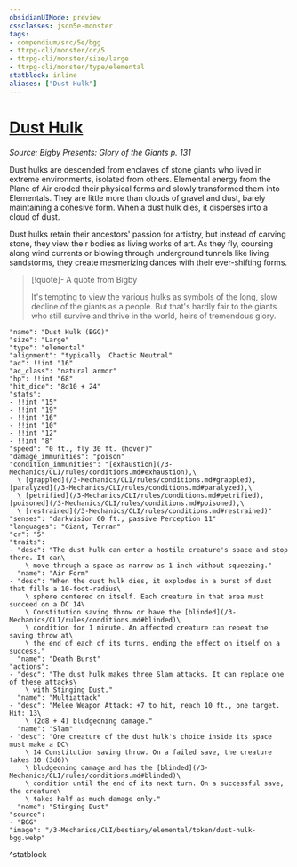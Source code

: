 ```yaml
---
obsidianUIMode: preview
cssclasses: json5e-monster
tags:
- compendium/src/5e/bgg
- ttrpg-cli/monster/cr/5
- ttrpg-cli/monster/size/large
- ttrpg-cli/monster/type/elemental
statblock: inline
aliases: ["Dust Hulk"]
---
```

# [Dust Hulk](3-Mechanics\CLI\bestiary\elemental/dust-hulk-bgg.md)
*Source: Bigby Presents: Glory of the Giants p. 131*  

Dust hulks are descended from enclaves of stone giants who lived in extreme environments, isolated from others. Elemental energy from the Plane of Air eroded their physical forms and slowly transformed them into Elementals. They are little more than clouds of gravel and dust, barely maintaining a cohesive form. When a dust hulk dies, it disperses into a cloud of dust.

Dust hulks retain their ancestors' passion for artistry, but instead of carving stone, they view their bodies as living works of art. As they fly, coursing along wind currents or blowing through underground tunnels like living sandstorms, they create mesmerizing dances with their ever-shifting forms.

> [!quote]- A quote from Bigby  
> 
> It's tempting to view the various hulks as symbols of the long, slow decline of the giants as a people. But that's hardly fair to the giants who still survive and thrive in the world, heirs of tremendous glory.


```statblock
"name": "Dust Hulk (BGG)"
"size": "Large"
"type": "elemental"
"alignment": "typically  Chaotic Neutral"
"ac": !!int "16"
"ac_class": "natural armor"
"hp": !!int "68"
"hit_dice": "8d10 + 24"
"stats":
- !!int "15"
- !!int "19"
- !!int "16"
- !!int "10"
- !!int "12"
- !!int "8"
"speed": "0 ft., fly 30 ft. (hover)"
"damage_immunities": "poison"
"condition_immunities": "[exhaustion](/3-Mechanics/CLI/rules/conditions.md#exhaustion),\
  \ [grappled](/3-Mechanics/CLI/rules/conditions.md#grappled), [paralyzed](/3-Mechanics/CLI/rules/conditions.md#paralyzed),\
  \ [petrified](/3-Mechanics/CLI/rules/conditions.md#petrified), [poisoned](/3-Mechanics/CLI/rules/conditions.md#poisoned),\
  \ [restrained](/3-Mechanics/CLI/rules/conditions.md#restrained)"
"senses": "darkvision 60 ft., passive Perception 11"
"languages": "Giant, Terran"
"cr": "5"
"traits":
- "desc": "The dust hulk can enter a hostile creature's space and stop there. It can\
    \ move through a space as narrow as 1 inch without squeezing."
  "name": "Air Form"
- "desc": "When the dust hulk dies, it explodes in a burst of dust that fills a 10-foot-radius\
    \ sphere centered on itself. Each creature in that area must succeed on a DC 14\
    \ Constitution saving throw or have the [blinded](/3-Mechanics/CLI/rules/conditions.md#blinded)\
    \ condition for 1 minute. An affected creature can repeat the saving throw at\
    \ the end of each of its turns, ending the effect on itself on a success."
  "name": "Death Burst"
"actions":
- "desc": "The dust hulk makes three Slam attacks. It can replace one of these attacks\
    \ with Stinging Dust."
  "name": "Multiattack"
- "desc": "Melee Weapon Attack: +7 to hit, reach 10 ft., one target. Hit: 13\
    \ (2d8 + 4) bludgeoning damage."
  "name": "Slam"
- "desc": "One creature of the dust hulk's choice inside its space must make a DC\
    \ 14 Constitution saving throw. On a failed save, the creature takes 10 (3d6)\
    \ bludgeoning damage and has the [blinded](/3-Mechanics/CLI/rules/conditions.md#blinded)\
    \ condition until the end of its next turn. On a successful save, the creature\
    \ takes half as much damage only."
  "name": "Stinging Dust"
"source":
- "BGG"
"image": "/3-Mechanics/CLI/bestiary/elemental/token/dust-hulk-bgg.webp"
```
^statblock